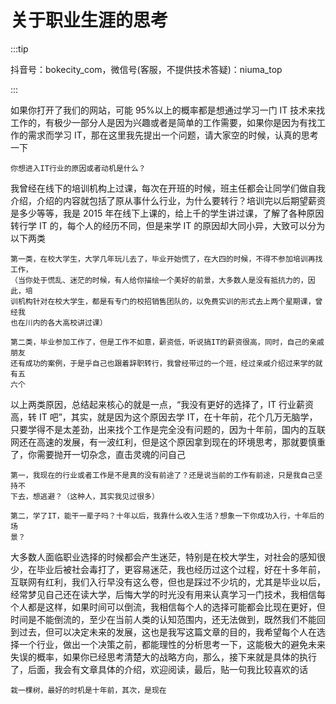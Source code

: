 # 关于职业生涯的思考

:::tip

抖音号：bokecity_com，微信号(客服，不提供技术答疑)：niuma_top

:::

如果你打开了我们的网站，可能 95%以上的概率都是想通过学习一门 IT 技术来找工作的，有极少一部分人是因为兴趣或者是简单的工作需要，如果你是因为有找工作的需求而学习 IT，那在这里我先提出一个问题，请大家空的时候，认真的思考一下

```
你想进入IT行业的原因或者动机是什么？
```

我曾经在线下的培训机构上过课，每次在开班的时候，班主任都会让同学们做自我介绍，介绍的内容就包括了原从事什么行业，为什么要转行？培训完以后期望薪资是多少等等，我是 2015 年在线下上课的，给上千的学生讲过课，了解了各种原因转行学 IT 的，每个人的经历不同，但是来学 IT 的原因却大同小异，大致可以分为以下两类

```
第一类，在校大学生，大学几年玩儿去了，毕业开始慌了，在大四的时候，不得不参加培训再找工作，
（当你处于慌乱、迷茫的时候，有人给你描绘一个美好的前景，大多数人是没有抵抗力的，因此，培
训机构针对在校大学生，都是有专门的校招销售团队的，以免费实训的形式去上两个星期课，曾经我
也在川内的各大高校讲过课）

第二类，毕业参加工作了，但是工作不如意，薪资低，听说搞IT的薪资很高，同时，自己的亲戚朋友
还有成功的案例，于是乎自己也跟着辞职转行，我曾经带过的一个班，经过亲戚介绍过来学的就有五
六个
```

以上两类原因，总结起来核心的就是一点，“我没有更好的选择了，IT 行业薪资高，转 IT 吧”，其实，就是因为这个原因去学 IT，在十年前，花个几万无脑学，只要学得不是太差劲，出来找个工作是完全没有问题的，因为十年前，国内的互联网还在高速的发展，有一波红利，但是这个原因拿到现在的环境思考，那就要慎重了，你需要抛开一切杂念，直击灵魂的问自己

```
第一，我现在的行业或者工作是不是真的没有前途了？还是说当前的工作有前途，只是我自己坚持不
下去，想逃避？（这种人，其实我见过很多）

第二，学了IT，能干一辈子吗？十年以后，我靠什么收入生活？想象一下你成功入行，十年后的场
景？
```

大多数人面临职业选择的时候都会产生迷茫，特别是在校大学生，对社会的感知很少，在毕业后被社会毒打了，更容易迷茫，我也经历过这个过程，好在十多年前，互联网有红利，我们入行早没有这么卷，但也是踩过不少坑的，尤其是毕业以后，经常梦见自己还在读大学，后悔大学的时光没有用来认真学习一门技术，我相信每个人都是这样，如果时间可以倒流，我相信每个人的选择可能都会比现在更好，但时间是不能倒流的，至少在当前人类的认知范围内，还无法做到，既然我们不能回到过去，但可以决定未来的发展，这也是我写这篇文章的目的，我希望每个人在选择一个行业，做出一个决策之前，都能理性的分析思考一下，这能极大的避免未来失误的概率，如果你已经思考清楚大的战略方向，那么，接下来就是具体的执行了，后面，我会有文章具体的介绍，欢迎阅读，最后，贴一句我比较喜欢的话

```
栽一棵树，最好的时机是十年前，其次，是现在
```
